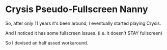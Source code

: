 # Crysis Pseudo-Fullscreen Nanny

So, after only 11 years it's been around, I eventually started playing Crysis.

And I noticed it has some fullscreen issues. (i.e. it doesn't STAY fullscreen)

So I devised an half assed workaround.
